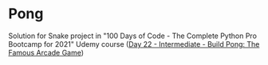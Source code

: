 # Pong
Solution for Snake project in "100 Days of Code - The Complete Python Pro Bootcamp for 2021" Udemy course
([Day 22 - Intermediate - Build Pong: The Famous Arcade Game](https://www.udemy.com/course/100-days-of-code/learn/lecture/20414753#overview))